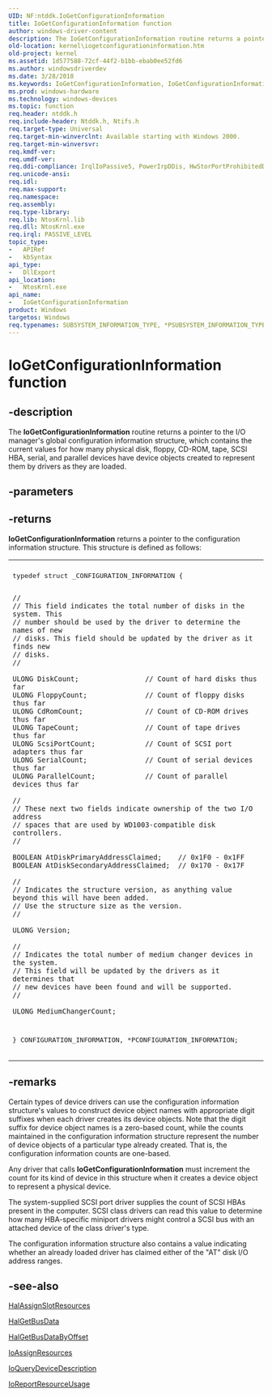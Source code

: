 ```yaml
---
UID: NF:ntddk.IoGetConfigurationInformation
title: IoGetConfigurationInformation function
author: windows-driver-content
description: The IoGetConfigurationInformation routine returns a pointer to the I/O manager's global configuration information structure, which contains the current values for how many physical disk, floppy, CD-ROM, tape, SCSI HBA, serial, and parallel devices have device objects created to represent them by drivers as they are loaded.
old-location: kernel\iogetconfigurationinformation.htm
old-project: kernel
ms.assetid: 1d577588-72cf-44f2-b1bb-ebab0ee52fd6
ms.author: windowsdriverdev
ms.date: 3/28/2018
ms.keywords: IoGetConfigurationInformation, IoGetConfigurationInformation routine [Kernel-Mode Driver Architecture], k104_5f9c4d01-9724-4e1d-8154-3737f0809068.xml, kernel.iogetconfigurationinformation, ntddk/IoGetConfigurationInformation
ms.prod: windows-hardware
ms.technology: windows-devices
ms.topic: function
req.header: ntddk.h
req.include-header: Ntddk.h, Ntifs.h
req.target-type: Universal
req.target-min-winverclnt: Available starting with Windows 2000.
req.target-min-winversvr: 
req.kmdf-ver: 
req.umdf-ver: 
req.ddi-compliance: IrqlIoPassive5, PowerIrpDDis, HwStorPortProhibitedDDIs
req.unicode-ansi: 
req.idl: 
req.max-support: 
req.namespace: 
req.assembly: 
req.type-library: 
req.lib: NtosKrnl.lib
req.dll: NtosKrnl.exe
req.irql: PASSIVE_LEVEL
topic_type:
-	APIRef
-	kbSyntax
api_type:
-	DllExport
api_location:
-	NtosKrnl.exe
api_name:
-	IoGetConfigurationInformation
product: Windows
targetos: Windows
req.typenames: SUBSYSTEM_INFORMATION_TYPE, *PSUBSYSTEM_INFORMATION_TYPE
---
```


# IoGetConfigurationInformation function


## -description


The <b>IoGetConfigurationInformation</b> routine returns a pointer to the I/O manager's global configuration information structure, which contains the current values for how many physical disk, floppy, CD-ROM, tape, SCSI HBA, serial, and parallel devices have device objects created to represent them by drivers as they are loaded.


## -parameters






## -returns



<b>IoGetConfigurationInformation</b> returns a pointer to the configuration information structure. This structure is defined as follows:

<div class="code"><span codelanguage=""><table>
<tr>
<th></th>
</tr>
<tr>
<td>
<pre>typedef struct _CONFIGURATION_INFORMATION {

    //
    // This field indicates the total number of disks in the system. This
    // number should be used by the driver to determine the names of new
    // disks. This field should be updated by the driver as it finds new
    // disks.
    //

    ULONG DiskCount;                // Count of hard disks thus far
    ULONG FloppyCount;              // Count of floppy disks thus far
    ULONG CdRomCount;               // Count of CD-ROM drives thus far
    ULONG TapeCount;                // Count of tape drives thus far
    ULONG ScsiPortCount;            // Count of SCSI port adapters thus far
    ULONG SerialCount;              // Count of serial devices thus far
    ULONG ParallelCount;            // Count of parallel devices thus far

    //
    // These next two fields indicate ownership of the two I/O address
    // spaces that are used by WD1003-compatible disk controllers.
    //

    BOOLEAN AtDiskPrimaryAddressClaimed;    // 0x1F0 - 0x1FF
    BOOLEAN AtDiskSecondaryAddressClaimed;  // 0x170 - 0x17F

    //
    // Indicates the structure version, as anything value beyond this will have been added.
    // Use the structure size as the version.
    //

    ULONG Version;

    //
    // Indicates the total number of medium changer devices in the system.
    // This field will be updated by the drivers as it determines that
    // new devices have been found and will be supported.
    //

    ULONG MediumChangerCount;

} CONFIGURATION_INFORMATION, *PCONFIGURATION_INFORMATION;</pre>
</td>
</tr>
</table></span></div>



## -remarks



Certain types of device drivers can use the configuration information structure's values to construct device object names with appropriate digit suffixes when each driver creates its device objects. Note that the digit suffix for device object names is a zero-based count, while the counts maintained in the configuration information structure represent the number of device objects of a particular type already created. That is, the configuration information counts are one-based.

Any driver that calls <b>IoGetConfigurationInformation</b> must increment the count for its kind of device in this structure when it creates a device object to represent a physical device.

The system-supplied SCSI port driver supplies the count of SCSI HBAs present in the computer. SCSI class drivers can read this value to determine how many HBA-specific miniport drivers might control a SCSI bus with an attached device of the class driver's type.

The configuration information structure also contains a value indicating whether an already loaded driver has claimed either of the "AT" disk I/O address ranges.




## -see-also




<a href="https://msdn.microsoft.com/library/windows/hardware/ff546580">HalAssignSlotResources</a>



<a href="https://msdn.microsoft.com/library/windows/hardware/ff546599">HalGetBusData</a>



<a href="https://msdn.microsoft.com/library/windows/hardware/ff546606">HalGetBusDataByOffset</a>



<a href="https://msdn.microsoft.com/library/windows/hardware/ff548285">IoAssignResources</a>



<a href="https://msdn.microsoft.com/library/windows/hardware/ff549453">IoQueryDeviceDescription</a>



<a href="https://msdn.microsoft.com/library/windows/hardware/ff549616">IoReportResourceUsage</a>
 

 

